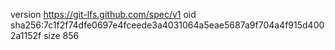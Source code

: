 version https://git-lfs.github.com/spec/v1
oid sha256:7c1f2f74dfe0697e4fceede3a4031064a5eae5687a9f704a4f915d4002a1152f
size 856

